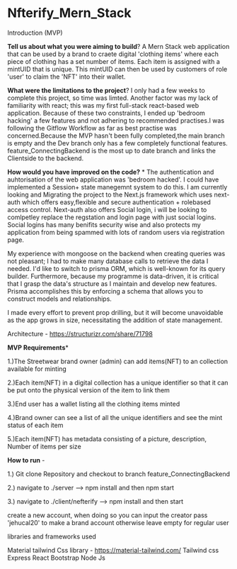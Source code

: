 # Nfterify_Mern_Stack

Introduction (MVP)


**Tell us about what you were aiming to build**? 
A Mern Stack web application that can be used by a brand to craete digital 'clothing items' where each piece of clothing has a set number of items.
Each item is assigned with a mintUID that is unique. This mintUID can then be used by customers of role 'user' to claim the 'NFT' into their wallet.


**What were the limitations to the project**? 
I only had a few weeks to complete this project, so time was limted. Another factor was my lack of familiarity with react; this was my first full-stack react-based web application. Because of these two constraints, I ended up 'bedroom hacking' a few features and not adhering to recommended practises.I was following the Gitflow Workflow as far as best practise was concerned.Because the MVP hasn't been fully completed,the main branch is empty and the Dev branch only has a few completely functional features. feature_ConnectingBackend  is the most up to date branch and links the Clientside to the backend.

**How would you have improved on the code?** *
The authentication and auhtorisation of the web application was 'bedroom hacked'. I could have implemented a Session+ state manegemnt system to do this. I am currently looking and Migrating the project to the Next.js framework which uses next-auth which offers easy,flexible and secure authentication + rolebased access control. Next-auth also offers Social login, i will be looking to comlpetley replace the regstation and login page with just social logins. Social logins has many benifits security wise and also protects my application from being spammed with lots of random users via registration page.

My experience with mongoose on the backend when creating queries was not pleasant; I had to make many database calls to retrieve the data I needed. I'd like to switch to prisma ORM, which is well-known for its query builder. Furthermore, because my programme is data-driven, it is critical that I grasp the data's structure as I maintain and develop new features. Prisma accomplishes this by enforcing a schema that allows you to construct models and relationships.

I made every effort to prevent prop drilling, but it will become unavoidable as the app grows in size, necessitating the addition of state management.

Architecture - https://structurizr.com/share/71798

**MVP Requirements***

1.)The Streetwear brand owner (admin) can add items(NFT) to an collection available for minting

2.)Each item(NFT) in a digital collection has a unique identifier so that it can be put onto the physical version of the item to link them

3.)End user has a wallet listing all the clothing items minted

4.)Brand owner can see a list of all the unique identifiers and see the mint status of each item

5.)Each item(NFT) has metadata consisting of a picture, description, Number of items per size



**How to run** -

1.) Git clone Repository and checkout to branch feature_ConnectingBackend 

2.) navigate to ./server --> npm install and then npm start

3.) navigate to ./client/nefterify --> npm install and then start

create a new account, when doing so you can input the creator pass 'jehucal20' to make a brand account otherwise leave empty for regular user



libraries and frameworks used

Material tailwind Css library - https://material-tailwind.com/ Tailwind css Express React Bootstrap Node Js
